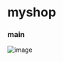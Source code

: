 # myshop

<h3>main</h3>

![image](https://github.com/Thxyouu/myshop/assets/158182050/263e768c-577a-4044-8143-cf5704662a67)
